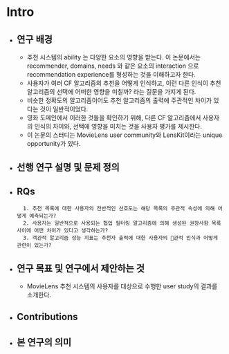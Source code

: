 
# Intro

- ## 연구 배경
	- 추천 시스템의 ability 는 다양한 요소의 영향을 받는다. 이 논문에서는 recommender, domains, needs 와 같은 요소의 interaction 으로 recommendation experience를 형성하는 것을 이해하고자 한다. 
	- 사용자가 여러 CF 알고리즘의 추천을 어떻게 인식하고, 이런 다른 인식이 추천 알고리즘의 선택에 어떠한 영향을 미칠까? 라는 질문을 가지게 된다. 
	- 비슷한 정확도의 알고리즘이어도 추천 알고리즘의 출력에 주관적인 차이가 있다는 것이 일반적이었다. 
	- 영화 도메인에서 이러한 것들을 확인하기 위해, 다른 CF 알고리즘에서 사용자의 인식의 차이와, 선택에 영향을 미치는 것을 사용자 평가를 제시한다.
	- 이 논문의 스터디는 MovieLens user community와 LensKit이라는 unique opportunity가 있다. 
- ## 선행 연구 설명 및 문제 정의
- ## RQs
		1. 추천 목록에 대한 사용자의 전반적인 선호도는 해당 목록의 주관적 속성에 의해 어떻게 예측되는가?
		2. 사용자는 일반적으로 사용되는 협업 필터링 알고리즘에 의해 생성된 권장사항 목록 사이에 어떤 차이가 있다고 생각하는가?
		3. 객관적 알고리즘 성능 지표는 추천자 출력에 대한 사용자의 관적 인식과 어떻게 관련이 있는가?
- ## 연구 목표 및 연구에서 제안하는 것
	- MovieLens 추천 시스템의 사용자를 대상으로 수행한 user study의 결과를 소개한다. 
- ## Contributions 
- ## 본 연구의 의미